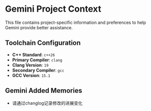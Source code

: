 # Gemini Project Context

This file contains project-specific information and preferences to help Gemini provide better assistance.

## Toolchain Configuration
- **C++ Standard**: `c++26`
- **Primary Compiler**: `clang`
- **Clang Version**: `19`
- **Secondary Compiler**: `gcc`
- **GCC Version**: `15.1`

## Gemini Added Memories
- 请通过changlog记录修改的进展变化
